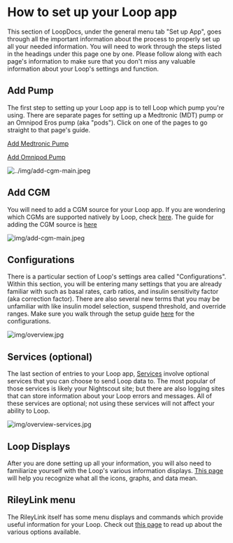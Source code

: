 # How to set up your Loop app

This section of LoopDocs, under the general menu tab "Set up App", goes through all the important information about the process to properly set up all your needed information. You will need to work through the steps listed in the headings under this page one by one. Please follow along with each page's information to make sure that you don't miss any valuable information about your Loop's settings and function.

## Add Pump

The first step to setting up your Loop app is to tell Loop which pump you're using. There are separate pages for setting up a Medtronic (MDT) pump or an Omnipod Eros pump (aka "pods"). Click on one of the pages to go straight to that page's guide.

[Add Medtronic Pump](loop-settings/mdt-pump.md)

[Add Omnipod Pump](loop-settings/omnipod-pump.md)

![../img/add-cgm-main.jpeg](img/pick-pump.png)

## Add CGM

You will need to add a CGM source for your Loop app. If you are wondering which CGMs are supported natively by Loop, check [here](../build/step4.md). The guide for adding the CGM source is [here](loop-settings/cgm.md)

![img/add-cgm-main.jpeg](img/add-cgm-main.jpeg)

## Configurations

There is a particular section of Loop's settings area called "Configurations". Within this section, you will be entering many settings that you are already familiar with such as basal rates, carb ratios, and insulin sensitivity factor (aka correction factor). There are also several new terms that you may be unfamiliar with like insulin model selection, suspend threshold, and override ranges. Make sure you walk through the setup guide [here](loop-settings/configurations.md) for the configurations.

![img/overview.jpg](img/overview.jpg)

## Services (optional)

The last section of entries to your Loop app, [Services](loop-settings/services.md) involve optional services that you can choose to send Loop data to. The most popular of those services is likely your Nightscout site; but there are also logging sites that can store information about your Loop errors and messages. All of these services are optional; not using these services will not affect your ability to Loop.

![img/overview-services.jpg](img/overview-services.jpg)

## Loop Displays

After you are done setting up all your information, you will also need to familiarize yourself with the Loop's various information displays. [This page](loop-settings/displays.md) will help you recognize what all the icons, graphs, and data mean.

## RileyLink menu

The RileyLink itself has some menu displays and commands which provide useful information for your Loop. Check out [this page](loop-settings/rileylink.md) to read up about the various options available.
